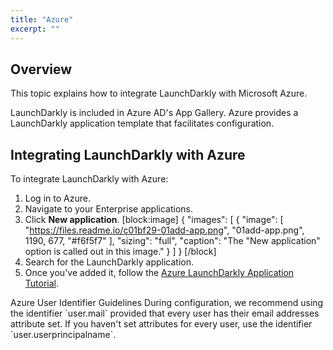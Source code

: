 ```yaml
---
title: "Azure"
excerpt: ""
---
```

## Overview
This topic explains how to integrate LaunchDarkly with Microsoft Azure.

LaunchDarkly is included in Azure AD's App Gallery. Azure provides a LaunchDarkly application template that facilitates configuration.
## Integrating LaunchDarkly with Azure
To integrate LaunchDarkly with Azure:

1. Log in to Azure.
2. Navigate to your Enterprise applications.
3. Click **New application**.
[block:image]
{
  "images": [
    {
      "image": [
        "https://files.readme.io/c01bf29-01add-app.png",
        "01add-app.png",
        1190,
        677,
        "#f6f5f7"
      ],
      "sizing": "full",
      "caption": "The \"New application\" option is called out in this image."
    }
  ]
}
[/block]
4. Search for the LaunchDarkly application. 
5. Once you've added it, follow the [Azure LaunchDarkly Application Tutorial](https://docs.microsoft.com/en-us/azure/active-directory/active-directory-saas-launchdarkly-tutorial).
<Callout intent="info">
  <CalloutTitle>Azure User Identifier Guidelines</CalloutTitle>
   <CalloutDescription>During configuration, we recommend using the identifier `user.mail` provided that every user has their email addresses attribute set. 
If you haven't set attributes for every user, use the identifier `user.userprincipalname`.</CalloutDescription>
</Callout>